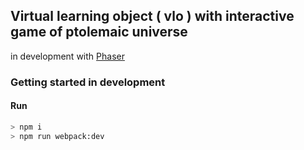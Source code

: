 ## Virtual learning object ( vlo ) with interactive game of ptolemaic universe
in development with [Phaser](http://phaser.io/)

### Getting started in development

#### Run
```bash
> npm i
> npm run webpack:dev
```